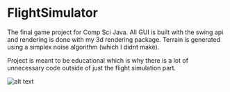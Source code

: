 # FlightSimulator
The final game project for Comp Sci Java. 
All GUI is built with the swing api and rendering is done with my 3d rendering package. 
Terrain is generated using a simplex noise algorithm (which I didnt make). 

Project is meant to be educational which is why there is a lot of unnecessary code outside of just the flight simulation part.  

![alt text](https://cdn.discordapp.com/attachments/903515599097954354/1008139352997638195/unknown.png)
